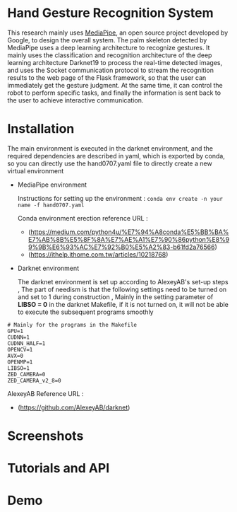 # Hand Gesture Recognition System

This research mainly uses [MediaPipe](https://google.github.io/mediapipe/), an open source project developed by Google, to design the overall system. The palm skeleton detected by MediaPipe uses a deep learning architecture to recognize gestures. It mainly uses the classification and recognition architecture of the deep learning architecture Darknet19 to process the real-time detected images, and uses the Socket communication protocol to stream the recognition results to the web page of the Flask framework, so that the user can immediately get the gesture judgment. At the same time, it can control the robot to perform specific tasks, and finally the information is sent back to the user to achieve interactive communication.

# Installation

The main environment is executed in the darknet environment, and the required dependencies are described in yaml, which is exported by conda, so you can directly use the hand0707.yaml file to directly create a new virtual environment

* MediaPipe environment

  Instructions for setting up the environment : `conda env create -n your name -f hand0707.yaml`

  Conda environment erection reference URL : 
  * (https://medium.com/python4u/%E7%94%A8conda%E5%BB%BA%E7%AB%8B%E5%8F%8A%E7%AE%A1%E7%90%86python%E8%99%9B%E6%93%AC%E7%92%B0%E5%A2%83-b61fd2a76566)
  * (https://ithelp.ithome.com.tw/articles/10218768)

* Darknet environment

  The darknet environment is set up according to AlexeyAB's set-up steps , The part of needism is that the following settings need to be turned on and set to 1 during construction , Mainly in the setting parameter of **LIBSO = 0** in the darknet Makefile, if it is not turned on, it will not be able to execute the subsequent programs smoothly
```P
# Mainly for the programs in the Makefile
GPU=1
CUDNN=1
CUDNN_HALF=1
OPENCV=1
AVX=0
OPENMP=1
LIBSO=1
ZED_CAMERA=0
ZED_CAMERA_v2_8=0
```
  
  AlexeyAB Reference URL :
  
  * (https://github.com/AlexeyAB/darknet)
  
  

# Screenshots


# Tutorials and API

# Demo

